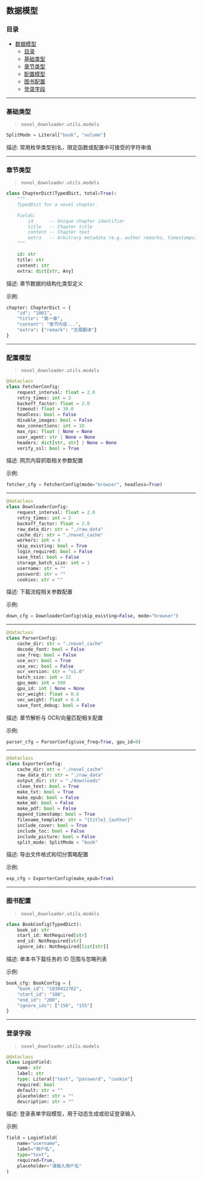 ## 数据模型

### 目录

- [数据模型](#数据模型)
  - [目录](#目录)
  - [基础类型](#基础类型)
  - [章节类型](#章节类型)
  - [配置模型](#配置模型)
  - [图书配置](#图书配置)
  - [登录字段](#登录字段)

---

### 基础类型

> `novel_downloader.utils.models`

```python
SplitMode = Literal["book", "volume"]
```

描述: 常用枚举类型别名，限定函数或配置中可接受的字符串值

---

### 章节类型

> `novel_downloader.utils.models`

```python
class ChapterDict(TypedDict, total=True):
    """
    TypedDict for a novel chapter.

    Fields:
        id      -- Unique chapter identifier
        title   -- Chapter title
        content -- Chapter text
        extra   -- Arbitrary metadata (e.g. author remarks, timestamps)
    """

    id: str
    title: str
    content: str
    extra: dict[str, Any]
```

描述: 章节数据的结构化类型定义

示例:

```python
chapter: ChapterDict = {
    "id": "1001",
    "title": "第一章",
    "content": "章节内容...",
    "extra": {"remark": "无需翻译"}
}
```

---

### 配置模型

> `novel_downloader.utils.models`

```python
@dataclass
class FetcherConfig:
    request_interval: float = 2.0
    retry_times: int = 3
    backoff_factor: float = 2.0
    timeout: float = 30.0
    headless: bool = False
    disable_images: bool = False
    max_connections: int = 10
    max_rps: float | None = None
    user_agent: str | None = None
    headers: dict[str, str] | None = None
    verify_ssl: bool = True
```

描述: 网页内容抓取相关参数配置

示例:

```python
fetcher_cfg = FetcherConfig(mode="browser", headless=True)
```

---

```python
@dataclass
class DownloaderConfig:
    request_interval: float = 2.0
    retry_times: int = 3
    backoff_factor: float = 2.0
    raw_data_dir: str = "./raw_data"
    cache_dir: str = "./novel_cache"
    workers: int = 4
    skip_existing: bool = True
    login_required: bool = False
    save_html: bool = False
    storage_batch_size: int = 1
    username: str = ""
    password: str = ""
    cookies: str = ""
```

描述: 下载流程相关参数配置

示例:

```python
down_cfg = DownloaderConfig(skip_existing=False, mode="browser")
```

---

```python
@dataclass
class ParserConfig:
    cache_dir: str = "./novel_cache"
    decode_font: bool = False
    use_freq: bool = False
    use_ocr: bool = True
    use_vec: bool = False
    ocr_version: str = "v1.0"
    batch_size: int = 32
    gpu_mem: int = 500
    gpu_id: int | None = None
    ocr_weight: float = 0.6
    vec_weight: float = 0.4
    save_font_debug: bool = False
```

描述: 章节解析与 OCR/向量匹配相关配置

示例:

```python
parser_cfg = ParserConfig(use_freq=True, gpu_id=0)
```

---

```python
@dataclass
class ExporterConfig:
    cache_dir: str = "./novel_cache"
    raw_data_dir: str = "./raw_data"
    output_dir: str = "./downloads"
    clean_text: bool = True
    make_txt: bool = True
    make_epub: bool = False
    make_md: bool = False
    make_pdf: bool = False
    append_timestamp: bool = True
    filename_template: str = "{title}_{author}"
    include_cover: bool = True
    include_toc: bool = False
    include_picture: bool = False
    split_mode: SplitMode = "book"
```

描述: 导出文件格式和切分策略配置

示例:

```python
exp_cfg = ExporterConfig(make_epub=True)
```

---

### 图书配置

> `novel_downloader.utils.models`

```python
class BookConfig(TypedDict):
    book_id: str
    start_id: NotRequired[str]
    end_id: NotRequired[str]
    ignore_ids: NotRequired[list[str]]
```

描述: 单本书下载任务的 ID 范围与忽略列表

示例:

```python
book_cfg: BookConfig = {
    "book_id": "1030412702",
    "start_id": "100",
    "end_id": "200",
    "ignore_ids": ["150", "155"]
}
```

---

### 登录字段

> `novel_downloader.utils.models`

```python
@dataclass
class LoginField:
    name: str
    label: str
    type: Literal["text", "password", "cookie"]
    required: bool
    default: str = ""
    placeholder: str = ""
    description: str = ""
```

描述: 登录表单字段模型，用于动态生成或验证登录输入

示例:

```python
field = LoginField(
    name="username",
    label="用户名",
    type="text",
    required=True,
    placeholder="请输入用户名"
)
```
